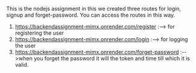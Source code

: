 This is the nodejs assignment in this we created three routes for login, signup and forget-password. 
You can access the routes in this way. 
1. https://backendassignment-mimx.onrender.com/register   :--> for registering the user 
2. https://backendassignment-mimx.onrender.com/login      :--> for logging the user 
3. https://backendassignment-mimx.onrender.com/forget-password   :-->when you forget the password it will the token and time till which it is valid. 
